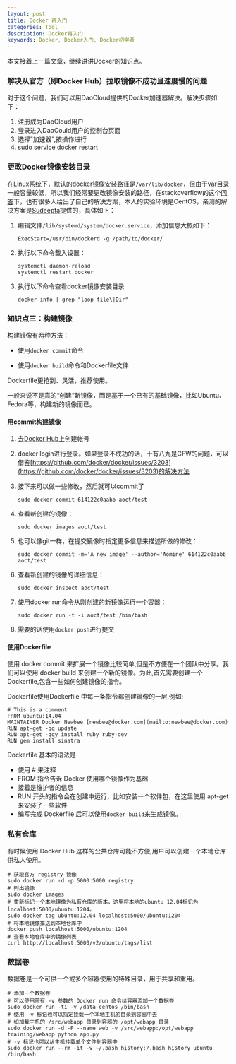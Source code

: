 ```yaml
---
layout: post
title: Docker 再入门
categories: Tool
description: Docker再入门
keywords: Docker, Docker入门, Docker初学者
---
```


本文接着上一篇文章，继续讲讲Docker的知识点。

### 解决从官方（即Docker Hub）拉取镜像不成功且速度慢的问题

对于这个问题，我们可以用DaoCloud提供的Docker加速器解决。解决步骤如下：

1. 注册成为DaoCloud用户
2. 登录进入DaoCould用户的控制台页面
3. 选择"加速器",按操作进行
4. sudo service docker restart

### 更改Docker镜像安装目录

在Linux系统下，默认的docker镜像安装路径是`/var/lib/docker`，但由于var目录一般容量较低，所以我们经常要更改镜像安装的路径，在stackoverflow的这个[问答](http://stackoverflow.com/questions/24309526/how-to-change-the-docker-image-installation-directory?answertab=active#tab-top)下，也有很多人给出了自己的解决方案，本人的实验环境是CentOS，亲测的解决方案是[Sudeepta](http://stackoverflow.com/users/1290810/sudeepta)提供的，具体如下：

1. 编辑文件`/lib/systemd/system/docker.service`，添加信息大概如下：

	```
	ExecStart=/usr/bin/dockerd -g /path/to/docker/
	```

2. 执行以下命令载入设置：

	```shell
	systemctl daemon-reload
	systemctl restart docker
	```

3. 执行以下命令查看docker镜像安装目录

	```shell
	docker info | grep "loop file\|Dir"
	```

### 知识点三：构建镜像

构建镜像有两种方法：

- 使用`docker commit`命令

- 使用`docker build`命令和Dockerfile文件

Dockerfile更抢到、灵活，推荐使用。

一般来说不是真的“创建”新镜像，而是基于一个已有的基础镜像，比如Ubuntu、Fedora等，构建新的镜像而已。

#### 用commit构建镜像

1. 去[Docker Hub](https://hub.docker.com/account/signup/)上创建帐号

2. docker login进行登录。如果登录不成功的话，十有八九是GFW的问题，可以借鉴[https://github.com/docker/docker/issues/3203](https://github.com/docker/docker/issues/3203)的解决方法

3. 接下来可以做一些修改，然后就可以commit了

   ```shell
   sudo docker commit 614122c0aabb aoct/test
   ```

4. 查看新创建的镜像：

   ```shell
   sudo docker images aoct/test
   ```

5. 也可以像git一样，在提交镜像时指定更多信息来描述所做的修改：

   ```shell
   sudo docker commit -m='A new image' --author='Aomine' 614122c0aabb aoct/test
   ```

6. 查看新创建的镜像的详细信息：

   ```shell
   sudo docker inspect aoct/test
   ```

7. 使用docker run命令从刚创建的新镜像运行一个容器：

   ```shell
   sudo docker run -t -i aoct/test /bin/bash
   ```

8. 需要的话使用`docker push`进行提交


#### 使用Dockerfile

使用 docker commit 来扩展一个镜像比较简单,但是不方便在一个团队中分享。我们可以使用 docker build
来创建一个新的镜像。为此,首先需要创建一个 Dockerfile,包含一些如何创建镜像的指令。

Dockerfile使用Dockerfile 中每一条指令都创建镜像的一层,例如:

```shell
# This is a comment
FROM ubuntu:14.04
MAINTAINER Docker Newbee [newbee@docker.com](mailto:newbee@docker.com)
RUN apt-get -qq update
RUN apt-get -qqy install ruby ruby-dev
RUN gem install sinatra
```

Dockerfile 基本的语法是 

* 使用 # 来注释 
* FROM 指令告诉 Docker 使用哪个镜像作为基础 
* 接着是维护者的信息 
* RUN 开头的指令会在创建中运行，比如安装一个软件包，在这里使用 apt-get 来安装了一些软件
* 编写完成 Dockerfile 后可以使用`docker build`来生成镜像。

### 私有仓库

有时候使用 Docker Hub 这样的公共仓库可能不方便,用户可以创建一个本地仓库供私人使用。

```shell
# 获取官方 registry 镜像
sudo docker run -d -p 5000:5000 registry
# 列出镜像
sudo docker images
# 重新标记一个本地镜像为私有仓库的版本，这里将本地的ubuntu 12.04标记为localhost:5000/ubuntu:1204。
sudo docker tag ubuntu:12.04 localhost:5000/ubuntu:1204
# 将本地镜像推送到本地仓库中
docker push localhost:5000/ubuntu:1204
# 查看本地仓库中的镜像列表
curl http://localhost:5000/v2/ubuntu/tags/list
```

### 数据卷

数据卷是一个可供一个或多个容器使用的特殊目录，用于共享和重用。

```shell
# 添加一个数据卷
# 可以使用带有 -v 参数的 Docker run 命令给容器添加一个数据卷
sudo docker run -ti -v /data centos /bin/bash 
# 使用 -v 标记也可以指定挂载一个本地主机的目录到容器中去
# 如加载主机的 /src/webapp 目录到容器的 /opt/webapp 目录
sudo docker run -d -P --name web -v /src/webapp:/opt/webapp training/webapp python app.py
# -v 标记也可以从主机挂载单个文件到容器中
sudo docker run --rm -it -v ~/.bash_history:/.bash_history ubuntu /bin/bash
```